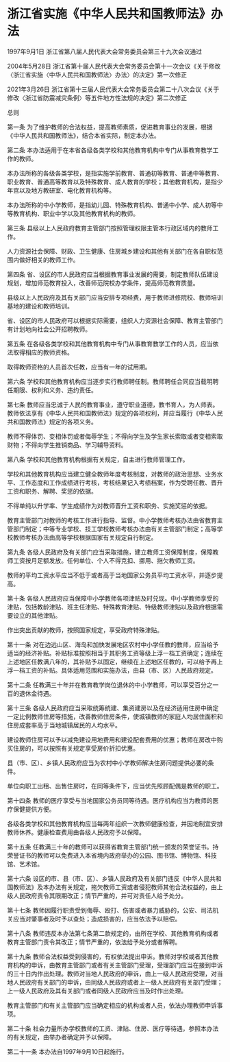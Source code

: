 # 浙江省实施《中华人民共和国教师法》办法

1997年9月1日 浙江省第八届人民代表大会常务委员会第三十九次会议通过

2004年5月28日 浙江省第十届人民代表大会常务委员会第十一次会议《关于修改〈浙江省实施〈中华人民共和国教师法〉办法〉的决定》第一次修正

2021年3月26日 浙江省第十三届人民代表大会常务委员会第二十八次会议《关于修改〈浙江省防震减灾条例〉等五件地方性法规的决定》第二次修正

<!-- INFO END -->

总则

第一条 为了维护教师的合法权益，提高教师素质，促进教育事业的发展，根据《中华人民共和国教师法》，结合本省实际，制定本办法。

第二条 本办法适用于在本省各级各类学校和其他教育机构中专门从事教育教学工作的教师。

本办法所称的各级各类学校，是指实施学前教育、普通初等教育、普通中等教育、职业教育、普通高等教育以及特殊教育、成人教育的学校；其他教育机构，是指少年宫以及地方教研室、电化教育机构等。

本办法所称的中小学教师，是指幼儿园、特殊教育机构、普通中小学、成人初等中等教育机构、职业中学以及其他教育机构的教师。

第三条 县级以上人民政府教育主管部门按照管理权限主管本行政区域内的教师工作。

人力资源社会保障、财政、卫生健康、住房城乡建设和其他有关部门在各自职权范围内做好相关的教师工作。

第四条 省、设区的市人民政府应当根据教育事业发展的需要，制定教师队伍建设规划，增加师范教育投入，改善师范院校办学条件，提高师范教育质量。

县级以上人民政府及其有关部门应当安排专项经费，用于教师进修院校、教师培训基地的建设和教师培训。

省、设区的市人民政府可以根据实际需要，组织人力资源社会保障、教育主管部门有计划地向社会公开招聘教师。

第五条 在各级各类学校和其他教育机构中专门从事教育教学工作的人员，应当依法取得相应的教师资格。

取得教师资格的人员首次任教，应当有一年的试用期。

第六条 学校和其他教育机构应当逐步实行教师聘任制。教师聘任合同应当载明聘任期限、权利和义务、违约责任。

第七条 教师应当忠诚于人民的教育事业，遵守职业道德，教书育人，为人师表。教师依法享有《中华人民共和国教师法》规定的各项权利，并应当履行《中华人民共和国教师法》规定的各项义务。

教师不得体罚、变相体罚或者侮辱学生；不得向学生及学生家长索取或者变相索取财物；不得向学生推销商品、学习辅导资料。

第八条 学校和其他教育机构根据有关规定，自主进行教师管理工作。

学校和其他教育机构应当建立健全教师年度考核制度，对教师的政治思想、业务水平、工作态度和工作成绩进行考核，考核结果记入考绩档案，作为受聘任教、晋升工资和职务、解聘、奖惩的依据。

不得单纯以升学率、学生成绩作为对教师晋升工资和职务、实施奖惩的依据。

教育主管部门对教师的考核工作进行指导、监督。中小学教师考核办法由省教育主管部门制定；中等专业学校、技工学校教师考核办法由有关主管部门制定；高等学校教师考核办法由高等学校根据国家有关规定自行制定。

第九条 各级人民政府及有关部门应当采取措施，建立教师工资保障制度，保障教师工资按月足额发放。任何单位、个人不得克扣、挪用、拖欠教师工资。

教师的平均工资水平应当不低于或者高于当地国家公务员平均工资水平，并逐步提高。

第十条 各级人民政府应当保障中小学教师各项津贴及时兑现。中小学教师享受的津贴，包括教龄津贴、班主任津贴、特殊教育津贴、特级教师津贴以及政府根据需要设立的其他津贴。

作出突出贡献的教师，按照国家规定，享受政府特殊津贴。

第十一条 对在边远山区、海岛和加快发展地区农村中小学任教的教师，应当给予适当的经济补贴。补贴标准按照相当于其职务工资等级上浮一档工资确定；连续在上述地区任教满八年的，其补贴予以固定，继续在上述地区任教的，可以给予再上浮一档工资的补贴。具体适用范围和实施办法，由县（市、区）人民政府规定。

第十二条 任教满三十年并在教育教学岗位退休的中小学教师，可以享受百分之一百的退休金待遇。

第十三条 各级人民政府应当采取统筹统建、集资建房以及在经济适用住房中确定一定比例教师住房等措施，改善教师住房条件，使城镇教师的家庭人均居住面积和住房成套率高于当地城镇居民的人均水平。

建设教师住房可以予以减免建设用地费用和建设配套费用的优惠；教师在房改中购买住房的，可以按照有关规定享受房价折扣优惠。

县（市、区）、乡镇人民政府应当为农村中小学教师解决住房问题提供必要的条件。

单位向职工出租、出售住房时，在同等条件下，应当优先照顾配偶是教师的职工。

第十四条 教师的医疗享受与当地国家公务员同等待遇。医疗机构应当为教师的医疗保健提供方便。

各级各类学校和其他教育机构应当每两年组织一次教师健康检查，并因地制宜安排教师休养。健康检查费用由各级人民政府予以保障。

第十五条 任教满三十年的教师可以获得省教育主管部门统一颁发的荣誉证书。持荣誉证书的教师可以免费进入本省境内政府举办的公园、图书馆、博物馆、科技馆、艺术馆。

第十六条 设区的市、县（市、区）、乡镇人民政府及有关部门违反《中华人民共和国教师法》及本办法有关规定，拖欠教师工资或者侵犯教师其他合法权益的，由上级人民政府责令其限期改正；情节严重的，并可对责任人给予处分。

第十七条 教师因履行职责受到侮辱、殴打、伤害或者暴力威胁的，公安、司法机关应当对肇事者及时予以查处；造成损害的，应当依法予以赔偿。

第十八条 教师违反本办法第七条第二款规定的，由所在学校、其他教育机构或者教育主管部门责令其改正；情节严重的，依法给予处分或者解聘。

第十九条 教师合法权益受到侵害的，有权依法提出申诉。教师对学校或者其他教育机构的申诉，由教育主管部门或者有关主管部门受理，受理部门应当在接到申诉的三十日内作出处理。教师对当地人民政府的申诉，由上一级人民政府受理，对当地人民政府有关部门的申诉，由同级人民政府或者上一级人民政府有关部门受理；上一级人民政府及其有关部门或者同级人民政府应当及时作出处理。

教育主管部门和有关主管部门应当确定相应的机构或者人员，依法办理教师申诉事项。

第二十条 社会力量所办学校教师的工资、津贴、住房、医疗等待遇，参照本办法的有关规定，由举办者确定并予以保障。

第二十一条 本办法自1997年9月10日起施行。

